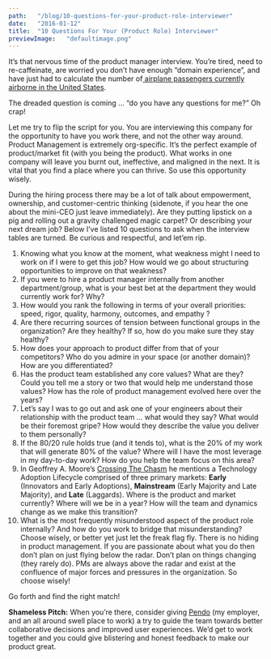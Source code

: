 ```yaml
---
path:	"/blog/10-questions-for-your-product-role-interviewer"
date:	"2016-01-12"
title:	"10 Questions For Your (Product Role) Interviewer"
previewImage:	"defaultimage.png"
---
```


It’s that nervous time of the product manager interview. You’re tired, need to re-caffeinate, are worried you don’t have enough “domain experience”, and have just had to calculate the number of[ airplane passengers currently airborne in the United States](https://www.quora.com/How-many-people-are-in-the-air-flying-at-any-given-time).

The dreaded question is coming … “do you have any questions for me?” Oh crap!

Let me try to flip the script for you. You are interviewing this company for the opportunity to have you work there, and not the other way around. Product Management is extremely org-specific. It’s the perfect example of product/market fit (with you being the product). What works in one company will leave you burnt out, ineffective, and maligned in the next. It is vital that you find a place where you can thrive. So use this opportunity wisely.

During the hiring process there may be a lot of talk about empowerment, ownership, and customer-centric thinking (sidenote, if you hear the one about the mini-CEO just leave immediately). Are they putting lipstick on a pig and rolling out a gravity challenged magic carpet? Or describing your next dream job? Below I’ve listed 10 questions to ask when the interview tables are turned. Be curious and respectful, and let’em rip.

1. Knowing what you know at the moment, what weakness might I need to work on if I were to get this job? How would we go about structuring opportunities to improve on that weakness?
2. If you were to hire a product manager internally from another department/group, what is your best bet at the department they would currently work for? Why?
3. How would you rank the following in terms of your overall priorities: speed, rigor, quality, harmony, outcomes, and empathy ?
4. Are there recurring sources of tension between functional groups in the organization? Are they healthy? If so, how do you make sure they stay healthy?
5. How does your approach to product differ from that of your competitors? Who do you admire in your space (or another domain)? How are you differentiated?
6. Has the product team established any core values? What are they? Could you tell me a story or two that would help me understand those values? How has the role of product management evolved here over the years?
7. Let’s say I was to go out and ask one of your engineers about their relationship with the product team … what would they say? What would be their foremost gripe? How would they describe the value you deliver to them personally?
8. If the 80/20 rule holds true (and it tends to), what is the 20% of my work that will generate 80% of the value? Where will I have the most leverage in my day-to-day work? How do you help the team focus on this area?
9. In Geoffrey A. Moore’s [Crossing The Chasm](http://readwrite.com/2007/08/06/rethinking_crossing_the_chasm) he mentions a Technology Adoption Lifecycle comprised of three primary markets: **Early** (Innovators and Early Adoptions), **Mainstream** (Early Majority and Late Majority), and **Late** (Laggards). Where is the product and market currently? Where will we be in a year? How will the team and dynamics change as we make this transition?
10. What is the most frequently misunderstood aspect of the product role internally? And how do you work to bridge that misunderstanding?
Choose wisely, or better yet just let the freak flag fly. There is no hiding in product management. If you are passionate about what you do then don’t plan on just flying below the radar. Don’t plan on things changing (they rarely do). PMs are always above the radar and exist at the confluence of major forces and pressures in the organization. So choose wisely!

Go forth and find the right match!

**Shameless Pitch:** When you’re there, consider giving [Pendo](http://www.pendo.io/) (my employer, and an all around swell place to work) a try to guide the team towards better collaborative decisions and improved user experiences. We’d get to work together and you could give blistering and honest feedback to make our product great.

